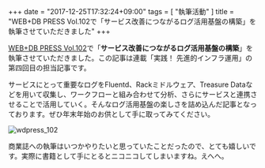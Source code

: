 +++
date = "2017-12-25T17:32:24+09:00"
tags = [ "執筆活動" ]
title = "WEB+DB PRESS Vol.102で「サービス改善につながるログ活用基盤の構築」を執筆させていただきました"
+++

[WEB+DB PRESS Vol.102](http://gihyo.jp/magazine/wdpress/archive/2018/vol102)で「**サービス改善につながるログ活用基盤の構築**」を執筆させていただきました。この記事は連載「実践！ 先進的インフラ運用」の第四回目の担当記事です。

サービスにとって重要なログをFluentd、Rackミドルウェア、Treasure Dataなどを用いて収集し、ワークフローと組み合わせて分析、さらにサービスと連携させることで活用していく。そんなログ活用基盤の楽しさを詰め込んだ記事となっております。ぜひ年末年始のお供として手に取ってみてください。

![wdpress_102](/images/2017/12/wdpress_102.jpg)

商業誌への執筆はいつかやりたいと思っていたことだったので、とても嬉しいです。実際に書籍として手にとるとニコニコしてしまいますね。えへへ。

